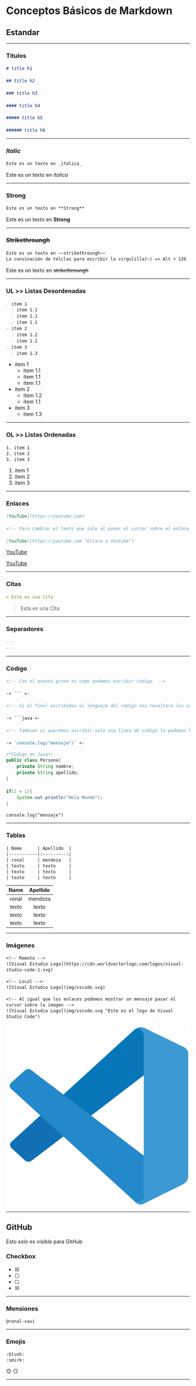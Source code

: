 # Conceptos Básicos de Markdown

## Estandar

---

### Titulos

```md
# title h1

## title h2

### title h3

#### title h4

##### title h5

###### title h6
```

---

### _Italic_

```md
Este es un texto en _italica_
```

Este es un texto en _italica_

---

### **Strong**

```md
Este es un texto en **Strong**
```

Este es un texto en **Strong**

---

### ~~Strikethroungh~~

```md
Este es un texto en ~~strikethroungh~~
La convinación de telclas para escribir la virgulilla(~) => Alt + 126
```

Este es un texto en ~~strikethroungh~~

---

### UL >> Listas Desordenadas

```md
- item 1
  - item 1.1
  - item 1.1
  - item 1.1
- item 2
  - item 1.2
  - item 1.1
- item 3
  - item 1.3
```

- item 1
  - item 1.1
  - item 1.1
  - item 1.1
- item 2
  - item 1.2
  - item 1.1
- item 3
  - item 1.3

---

### OL >> Listas Ordenadas

```
1. item 1
2. item 2
3. item 3
```

1. item 1
2. item 2
3. item 3

---

### Enlaces

```md
[YouTube](https://youtube.com)

<!-- Para cambiar el texto que sale al poner el cursor sobre el enlace -->

[YouTube](https://youtube.com "Enlace a Youtube")
```

[YouTube](https://youtube.com)

<!-- Para cambiar el texto que sale al poner el cursor sobre el enlace -->

[YouTube](https://youtube.com "Enlace a Youtube")

---

### Citas

```md
> Esta es una Cita
```

> Esta es una Cita

---

### Separadores

```md
---
---
```

---

### Código

````md
<!-- Con el acento grave es como podemos escribir código  -->

-> ``` <-

<!-- Si al final escribimos el lenguaje del código nos resaltara los colores de ese lenguaje -->

-> ```java <-

<!-- Tambien si queremos escribir solo una línea de código lo podemos hacer -->

-> `console.log("mensaje")` <-
````

```java
/*Código en Java*/
public class Persona{
    private String nombre;
    private String apellido;
}

if(1 = 1){
    System.out.println("Hola Mundo");
}
```

`console.log("mensaje")`

---

### Tablas

```
| Name      | Apellido  |
|-----------|:---------:|
| ronal     | mendoza   |
| texto     | texto     |
| texto     | texto     |
| texto     | texto     |

```

| Name  | Apellido |
| :---: | :------: |
| ronal | mendoza  |
| texto |  texto   |
| texto |  texto   |
| texto |  texto   |

---

### Imágenes

```
<!-- Remoto -->
![Visual Estudio Logo](https://cdn.worldvectorlogo.com/logos/visual-studio-code-1.svg)

<!-- Local -->
![Visual Estudio Logo](img/vscode.svg)

<!-- Al igual que los enlaces podemos mostrar un mensaje pasar el cursor sobre la imagen -->
![Visual Estudio Logo](img/vscode.svg "Este es el logo de Visual Studio Code")

```

![Visual Estudio Logo](img/vscode.svg "Este es el logo de Visual Studio Code")

---

## GitHub

Esto solo es visible para GitHub

### Checkbox

- [x]
- [ ]
- [ ]
- [x]

---

### Mensiones

```
@ronal-xavi
```

---

### Emojis

```
:blush:
:smirk:
```

:blush:
:smirk:

---
